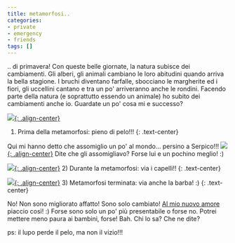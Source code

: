 ```yaml
---
title: metamorfosi..
categories:
- private
- emergency
- friends
tags: []
---
```

.. di primavera! Con queste belle giornate, la natura subisce dei cambiamenti.
Gli alberi, gli animali cambiano le loro abitudini quando arriva la bella
stagione. I bruchi diventano farfalle, sbocciano le margherite ed i fiori, gli
uccellini cantano e tra un po' arriveranno anche le rondini. Facendo parte
della natura (e soprattutto essendo un animale) ho subito dei cambiamenti
anche io. Guardate un po' cosa mi e successo?


[![]({{site.url}}/images/prima.JPG){: .align-center}]({{site.url}}/images/prima.JPG)
1) Prima della metamorfosi: pieno di pelo!!!
{: .text-center}
  
Qui mi hanno detto che assomiglio un po' al mondo... persino a Serpico!!!
[![]({{site.url}}/images/serpico.gif){: .align-center}]({{site.url}}/images/serpico.gif)
Dite che gli assomigliavo? Forse lui e un pochino meglio! :)


[![]({{site.url}}/images/durante.JPG){: .align-center}]({{site.url}}/images/durante.JPG)
2) Durante la metamorfosi: via i capelli!!
{: .text-center}

[![]({{site.url}}/images/dopo.JPG){: .align-center}]({{site.url}}/images/dopo.JPG)
3) Metamorfosi terminata: via anche la barba! :)
{: .text-center}

No! Non sono migliorato affatto! Sono solo cambiato! [Al mio nuovo
amore]({{site.url}}/2007/03/12/il-mio-nuovo-amore) piaccio
così! :) Forse sono solo un po' più presentabile o forse no. Potrei mettere
meno paura ai bambini, forse! Bah. Chi lo sa? Che ne dite?

ps: il lupo perde il pelo, ma non il vizio!!!

